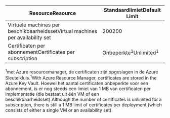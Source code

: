 | <span data-ttu-id="12e59-101">Resource</span><span class="sxs-lookup"><span data-stu-id="12e59-101">Resource</span></span> | <span data-ttu-id="12e59-102">Standaardlimiet</span><span class="sxs-lookup"><span data-stu-id="12e59-102">Default Limit</span></span> |
| --- | --- |
| <span data-ttu-id="12e59-103">Virtuele machines per beschikbaarheidsset</span><span class="sxs-lookup"><span data-stu-id="12e59-103">Virtual machines per availability set</span></span> | <span data-ttu-id="12e59-104">200</span><span class="sxs-lookup"><span data-stu-id="12e59-104">200</span></span> |
| <span data-ttu-id="12e59-105">Certificaten per abonnement</span><span class="sxs-lookup"><span data-stu-id="12e59-105">Certificates per subscription</span></span> |<span data-ttu-id="12e59-106">Onbeperkte<sup>1</sup></span><span class="sxs-lookup"><span data-stu-id="12e59-106">Unlimited<sup>1</sup></span></span> |

<span data-ttu-id="12e59-107"><sup>1</sup>met Azure resourcemanager, de certificaten zijn opgeslagen in de Azure Sleutelkluis.</span><span class="sxs-lookup"><span data-stu-id="12e59-107"><sup>1</sup>With Azure Resource Manager, certificates are stored in the Azure Key Vault.</span></span> <span data-ttu-id="12e59-108">Hoewel het aantal certificaten onbeperkte voor een abonnement, is er nog steeds een limiet van 1 MB van certificaten per implementatie (die bestaat uit één VM of een beschikbaarheidsset).</span><span class="sxs-lookup"><span data-stu-id="12e59-108">Although the number of certificates is unlimited for a subscription, there is still a 1 MB limit of certificates per deployment (which consists of either a single VM or an availability set).</span></span>

